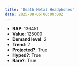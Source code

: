 ```yaml
---
title: 'Death Metal Headphones'
date: 2025-08-06T00:00:00Z
---
```

- **RAP**: 136451
- **Value**: 125000
- **Demand level**: 2
- **Trend**: 2
- **Projected?**: True
- **Hyped?**: True
- **Rare?**: True
